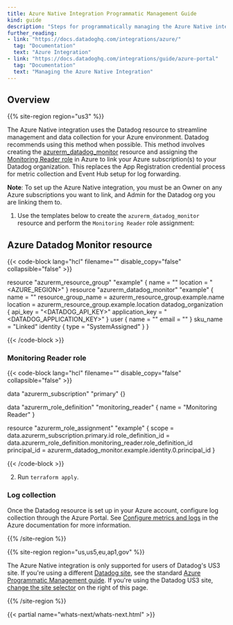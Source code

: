 ```yaml
---
title: Azure Native Integration Programmatic Management Guide
kind: guide
description: "Steps for programmatically managing the Azure Native integration with Datadog"
further_reading:
- link: "https://docs.datadoghq.com/integrations/azure/"
  tag: "Documentation"
  text: "Azure Integration"
- link: "https://docs.datadoghq.com/integrations/guide/azure-portal"
  tag: "Documentation"
  text: "Managing the Azure Native Integration"
---
```


## Overview

{{% site-region region="us3" %}}

The Azure Native integration uses the Datadog resource to streamline management and data collection for your Azure environment. Datadog recommends using this method when possible. This method involves creating the [azurerm_datadog_monitor][3] resource and assigning the [Monitoring Reader role][4] in Azure to link your Azure subscription(s) to your Datadog organization. This replaces the App Registration credential process for metric collection and Event Hub setup for log forwarding.

**Note**: To set up the Azure Native integration, you must be an Owner on any Azure subscriptions you want to link, and Admin for the Datadog org you are linking them to.

1. Use the templates below to create the `azurerm_datadog_monitor` resource and perform the `Monitoring Reader` role assignment:

## Azure Datadog Monitor resource

{{< code-block lang="hcl" filename="" disable_copy="false" collapsible="false" >}}

resource "azurerm_resource_group" "example" {
  name     = "<NAME>"
  location = "<AZURE_REGION>"
}
resource "azurerm_datadog_monitor" "example" {
  name                = "<NAME>"
  resource_group_name = azurerm_resource_group.example.name
  location            = azurerm_resource_group.example.location
  datadog_organization {
    api_key         = "<DATADOG_API_KEY>"
    application_key = "<DATADOG_APPLICATION_KEY>"
  }
  user {
    name  = "<NAME>"
    email = "<EMAIL>"
  }
  sku_name = "Linked"
  identity {
    type = "SystemAssigned"
  }
}

{{< /code-block >}}

### Monitoring Reader role

{{< code-block lang="hcl" filename="" disable_copy="false" collapsible="false" >}}

data "azurerm_subscription" "primary" {}

data "azurerm_role_definition" "monitoring_reader" {
  name = "Monitoring Reader"
}

resource "azurerm_role_assignment" "example" {
  scope              = data.azurerm_subscription.primary.id
  role_definition_id = data.azurerm_role_definition.monitoring_reader.role_definition_id
  principal_id       = azurerm_datadog_monitor.example.identity.0.principal_id
}

{{< /code-block >}}

2. Run `terraform apply`.

### Log collection

Once the Datadog resource is set up in your Azure account, configure log collection through the Azure Portal. See [Configure metrics and logs][5] in the Azure documentation for more information.

[2]: /integrations/guide/azure-portal/
[3]: https://registry.terraform.io/providers/hashicorp/azurerm/latest/docs/resources/datadog_monitors
[4]: https://registry.terraform.io/providers/hashicorp/azurerm/latest/docs/resources/datadog_monitors#role-assignment
[5]: https://learn.microsoft.com/en-us/azure/partner-solutions/datadog/create#configure-metrics-and-logs
{{% /site-region %}}

{{% site-region region="us,us5,eu,ap1,gov" %}}

The Azure Native integration is only supported for users of Datadog's US3 site. If you're using a different [Datadog site][1], see the standard [Azure Programmatic Management guide][2]. If you're using the Datadog US3 site, [change the site selector][3] on the right of this page.

[1]: /getting_started/site/
[2]: /integrations/guide/azure-programmatic-management/
[3]: ?site=us3
{{% /site-region %}}

{{< partial name="whats-next/whats-next.html" >}}